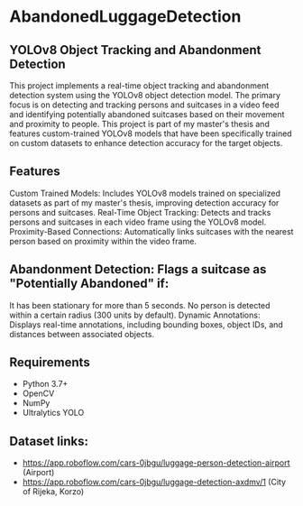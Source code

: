 # AbandonedLuggageDetection
## YOLOv8 Object Tracking and Abandonment Detection
This project implements a real-time object tracking and abandonment detection system using the YOLOv8 object detection model. The primary focus is on detecting and tracking persons and suitcases in a video feed and identifying potentially abandoned suitcases based on their movement and proximity to people. This project is part of my master's thesis and features custom-trained YOLOv8 models that have been specifically trained on custom datasets to enhance detection accuracy for the target objects.

## Features
Custom Trained Models: Includes YOLOv8 models trained on specialized datasets as part of my master's thesis, improving detection accuracy for persons and suitcases.
Real-Time Object Tracking: Detects and tracks persons and suitcases in each video frame using the YOLOv8 model.
Proximity-Based Connections: Automatically links suitcases with the nearest person based on proximity within the video frame.
## Abandonment Detection: Flags a suitcase as "Potentially Abandoned" if:
It has been stationary for more than 5 seconds.
No person is detected within a certain radius (300 units by default).
Dynamic Annotations: Displays real-time annotations, including bounding boxes, object IDs, and distances between associated objects.
## Requirements
* Python 3.7+
* OpenCV
* NumPy
* Ultralytics YOLO

## Dataset links:
* https://app.roboflow.com/cars-0jbgu/luggage-person-detection-airport (Airport)
* https://app.roboflow.com/cars-0jbgu/luggage-detection-axdmv/1 (City of Rijeka, Korzo)
